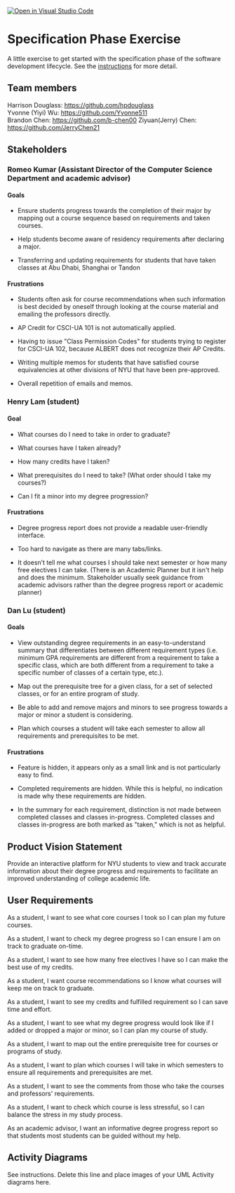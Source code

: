 [![Open in Visual Studio Code](https://classroom.github.com/assets/open-in-vscode-c66648af7eb3fe8bc4f294546bfd86ef473780cde1dea487d3c4ff354943c9ae.svg)](https://classroom.github.com/online_ide?assignment_repo_id=8554033&assignment_repo_type=AssignmentRepo)
# Specification Phase Exercise

A little exercise to get started with the specification phase of the software development lifecycle. See the [instructions](instructions.md) for more detail.

## Team members

Harrison Douglass: <https://github.com/hpdouglass><br>
Yvonne (Yiyi) Wu: <https://github.com/Yvonne511><br>
Brandon Chen: <https://github.com/b-chen00>
Ziyuan(Jerry) Chen: <https://github.com/JerryChen21>

## Stakeholders

### Romeo Kumar (Assistant Director of the Computer Science Department and academic advisor)

#### Goals

* Ensure students progress towards the completion of their major by mapping out a course sequence based on requirements and taken courses.

* Help students become aware of residency requirements after declaring a major.

* Transferring and updating requirements for students that have taken classes at Abu Dhabi, Shanghai or Tandon

#### Frustrations

* Students often ask for course recommendations when such information is best decided by oneself through looking at the course material and emailing the professors directly.

* AP Credit for CSCI-UA 101 is not automatically applied.

* Having to issue "Class Permission Codes" for students trying to register for CSCI-UA 102, because ALBERT does not recognize their AP Credits.

* Writing multiple memos for students that have satisfied course equivalencies at other divisions of NYU that have been pre-approved.

* Overall repetition of emails and memos.

### Henry Lam (student)

#### Goal

* What courses do I need to take in order to graduate?

* What courses have I taken already?

* How many credits have I taken?

* What prerequisites do I need to take? (What order should I take my courses?)

* Can I fit a minor into my degree progression?

#### Frustrations

* Degree progress report does not provide a readable user-friendly interface.

* Too hard to navigate as there are many tabs/links.

* It doesn’t tell me what courses I should take next semester or how many free electives I can take. (There is an Academic Planner but it isn't help and does the minimum. Stakeholder usually seek guidance from academic advisors rather than the degree progress report or academic planner)

### Dan Lu (student)

#### Goals

* View outstanding degree requirements in an easy-to-understand summary that differentiates between different requirement types (i.e. minimum GPA requirements are different from a requirement to take a specific class, which are both different from a requirement to take a specific number of classes of a certain type, etc.).

* Map out the prerequisite tree for a given class, for a set of selected classes, or for an entire program of study.

* Be able to add and remove majors and minors to see progress towards a major or minor a student is considering.

* Plan which courses a student will take each semester to allow all requirements and prerequisites to be met.

#### Frustrations

* Feature is hidden, it appears only as a small link and is not particularly easy to find.

* Completed requirements are hidden. While this is helpful, no indication is made why these requirements are hidden.

* In the summary for each requirement, distinction is not made between completed classes and classes in-progress. Completed classes and classes in-progress are both marked as "taken," which is not as helpful.

## Product Vision Statement

Provide an interactive platform for NYU students to view and track accurate information about their degree progress and requirements to facilitate an improved understanding of college academic life.

## User Requirements

As a student, I want to see what core courses I took so I can plan my future courses.

As a student, I want to check my degree progress so I can ensure I am on track to graduate on-time.

As a student, I want to see how many free electives I have so I can make the best use of my credits.

As a student, I want course recommendations so I know what courses will keep me on track to graduate.

As a student, I want to see my credits and fulfilled requirement so I can save time and effort.

As a student, I want to see what my degree progress would look like if I added or dropped a major or minor, so I can plan my course of study.

As a student, I want to map out the entire prerequisite tree for courses or programs of study.

As a student, I want to plan which courses I will take in which semesters to ensure all requirements and prerequisites are met.

As a student, I want to see the comments from those who take the courses and professors' requirements.

As a student, I want to check which course is less stressful, so I can balance the stress in my study process.

As an academic advisor, I want an informative degree progress report so that students most students can be guided without my help.

## Activity Diagrams

See instructions. Delete this line and place images of your UML Activity diagrams here.
